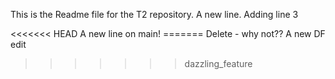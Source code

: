 This is the Readme file for the T2 repository.
A new line.
Adding line 3 

<<<<<<< HEAD
A new line on main!
                   =======
Delete - why not??
A new DF edit
>>>>>>> dazzling_feature
